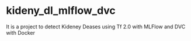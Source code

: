 # kideny_dl_mlflow_dvc
It is a project to detect Kideney Deases using Tf 2.0 with MLFlow and DVC with Docker
